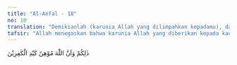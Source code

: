 ```yaml
---
title: "Al-Anfal - 18"
no: 18
translation: "Demikianlah (karunia Allah yang dilimpahkan kepadamu), dan sungguh, Allah melemahkan tipu daya orang-orang kafir."
tafsir: "Allah menegaskan bahwa karunia Allah yang diberikan kepada kaum Muslimin itu bertujuan untuk melemahkan tipu-daya orang-orang kafir dan melemahkan serangan mereka kepada Nabi serta kaum Muslimin seluruhnya. Juga untuk membangun perhatian kaum Muslimin agar tetap berjuang menegakkan agama tauhid serta berbuat baik sesama mereka dalam membela serta menegakkan agama.\n\nDari ayat ini dapat dipahami bahwa Allah, selalu melindungi setiap perjuangan kaum Muslimin dalam menegakkan agama tauhid serta akan melemahkan perjuangan orang-orang musyrikin pada setiap gerak dan langkah mereka yang ditujukan untuk memerangi orang-orang yang menegakkan agama tauhid dan menyebarluaskan agama Islam."
---
```


ذٰلِكُمْ وَاَنَّ اللّٰهَ مُوْهِنُ كَيْدِ الْكٰفِرِيْنَ
